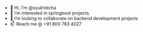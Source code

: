 - 👋 Hi, I’m @ssukhlecha
- 👀 I’m interested in springboot projects.
- 💞️ I’m looking to collaborate on backend development projects
- 📫 Reach me @ +91 800 783 4027

<!---
ssukhlecha/ssukhlecha is a ✨ special ✨ repository because its `README.md` (this file) appears on your GitHub profile.
You can click the Preview link to take a look at your changes.
--->
